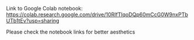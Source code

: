 

Link to Google Colab notebook: https://colab.research.google.com/drive/10RIfTlqoDQp60mCcG0W9nxPTbUTb1tEv?usp=sharing

Please check the notebook links for better aesthetics
